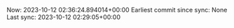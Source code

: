 Now: 2023-10-12 02:36:24.894014+00:00 Earliest commit since sync: None Last sync: 2023-10-12 02:29:05+00:00
